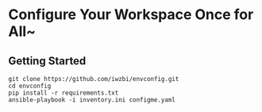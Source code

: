 Configure Your Workspace Once for All~
==============================================


Getting Started
---------------
```
git clone https://github.com/iwzbi/envconfig.git
cd envconfig
pip install -r requirements.txt
ansible-playbook -i inventory.ini configme.yaml
```
